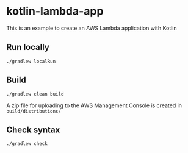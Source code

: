 # kotlin-lambda-app

This is an example to create an AWS Lambda application with Kotlin

## Run locally

    ./gradlew localRun

## Build

    ./gradlew clean build

A zip file for uploading to the AWS Management Console is created in `build/distributions/`

## Check syntax

    ./gradlew check
